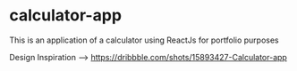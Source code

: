 # calculator-app
This is an application of a calculator using ReactJs for portfolio purposes

Design Inspiration --> https://dribbble.com/shots/15893427-Calculator-app
